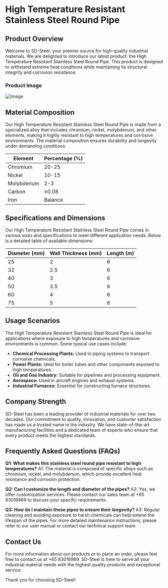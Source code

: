 # High Temperature Resistant Stainless Steel Round Pipe

## Product Overview

Welcome to SD-Steel, your premier source for high-quality industrial materials. We are delighted to introduce our latest product: the High Temperature Resistant Stainless Steel Round Pipe. This product is designed to withstand extreme heat conditions while maintaining its structural integrity and corrosion resistance.

### Product Image
![Image](https://github.com/user-attachments/assets/2567258e-e124-4816-932d-1809bd27ef0b)

## Material Composition

Our High Temperature Resistant Stainless Steel Round Pipe is made from a specialized alloy that includes chromium, nickel, molybdenum, and other elements, making it highly resistant to high temperatures and corrosive environments. The material composition ensures durability and longevity under demanding conditions.

| Element   | Percentage (%) |
|-----------|----------------|
| Chromium  | 20-25          |
| Nickel    | 10-15          |
| Molybdenum| 2-3            |
| Carbon    | ≤0.08          |
| Iron      | Balance        |

## Specifications and Dimensions

Our High Temperature Resistant Stainless Steel Round Pipe comes in various sizes and specifications to meet different application needs. Below is a detailed table of available dimensions:

| Diameter (mm) | Wall Thickness (mm) | Length (m) |
|---------------|---------------------|------------|
| 25            | 2                   | 6          |
| 32            | 2.5                 | 6          |
| 40            | 3                   | 6          |
| 50            | 3.5                 | 6          |
| 60            | 4                   | 6          |
| 75            | 5                   | 6          |

## Usage Scenarios

The High Temperature Resistant Stainless Steel Round Pipe is ideal for applications where exposure to high temperatures and corrosive environments is common. Some typical use cases include:

- **Chemical Processing Plants:** Used in piping systems to transport corrosive chemicals.
- **Power Plants:** Ideal for boiler tubes and other components exposed to high temperatures.
- **Oil and Gas Industry:** Suitable for pipelines and processing equipment.
- **Aerospace:** Used in aircraft engines and exhaust systems.
- **Industrial Furnaces:** Essential for constructing furnace structures.

## Company Strength

SD-Steel has been a leading provider of industrial materials for over two decades. Our commitment to quality, innovation, and customer satisfaction has made us a trusted name in the industry. We have state-of-the-art manufacturing facilities and a dedicated team of experts who ensure that every product meets the highest standards.

## Frequently Asked Questions (FAQs)

**Q1: What makes this stainless steel round pipe resistant to high temperatures?**
A1: The material is composed of specific alloys such as chromium, nickel, and molybdenum, which provide excellent heat resistance and corrosion protection.

**Q2: Can I customize the length and diameter of the pipes?**
A2: Yes, we offer customization services. Please contact our sales team at +65 83016969 to discuss your specific requirements.

**Q3: How do I maintain these pipes to ensure their longevity?**
A3: Regular cleaning and avoiding exposure to harsh chemicals can help extend the lifespan of the pipes. For more detailed maintenance instructions, please refer to our user manual or contact our technical support team.

## Contact Us

For more information about our products or to place an order, please feel free to contact us at +65 83016969. SD-Steel is here to serve all your industrial material needs with the highest quality products and exceptional service.

Thank you for choosing SD-Steel!